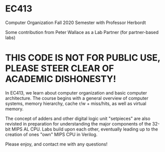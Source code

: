 # EC413
Computer Organization Fall 2020 Semester with Professor Herbordt

Some contribution from Peter Wallace as a Lab Partner (for partner-based labs)

# THIS CODE IS NOT FOR PUBLIC USE, PLEASE STEER CLEAR OF ACADEMIC DISHONESTY! 

In EC413, we learn about computer organization and basic computer architecture.
The course begins with a general overview of computer systems, memory hierarchy, cache r/w + miss/hits, as well as virtual memory. 

The concept of adders and other digital logic unit "setpieces" are also revisted in preparation for understanding the major components of the 32-bit MIPS AL CPU. Labs build upon each other, eventually leading up to the creation of ones "own" MIPS CPU in Verilog.

Please enjoy, and contact me with any questions!
